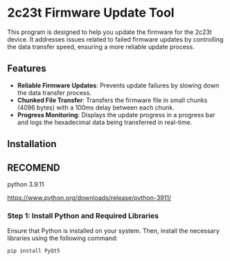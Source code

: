 # 2c23t Firmware Update Tool

This program is designed to help you update the firmware for the 2c23t device. It addresses issues related to failed firmware updates by controlling the data transfer speed, ensuring a more reliable update process.

## Features

- **Reliable Firmware Updates**: Prevents update failures by slowing down the data transfer process.
- **Chunked File Transfer**: Transfers the firmware file in small chunks (4096 bytes) with a 100ms delay between each chunk.
- **Progress Monitoring**: Displays the update progress in a progress bar and logs the hexadecimal data being transferred in real-time.

## Installation

## RECOMEND
python 3.9.11

https://www.python.org/downloads/release/python-3911/

### Step 1: Install Python and Required Libraries

Ensure that Python is installed on your system. Then, install the necessary libraries using the following command:

```bash
pip install PyQt5
